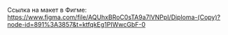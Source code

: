 Ссылка на макет в Фигме: 
https://www.figma.com/file/AQUhxBRoC0sTA9a7lVNPpI/Diploma-(Copy)?node-id=891%3A3857&t=ktfqkEg1PIWwcGbF-0